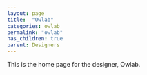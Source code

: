 ```yaml
---
layout: page
title:  "Owlab"
categories: owlab
permalink: "owlab"
has_children: true
parent: Designers
---
```

This is the home page for the designer, Owlab.

